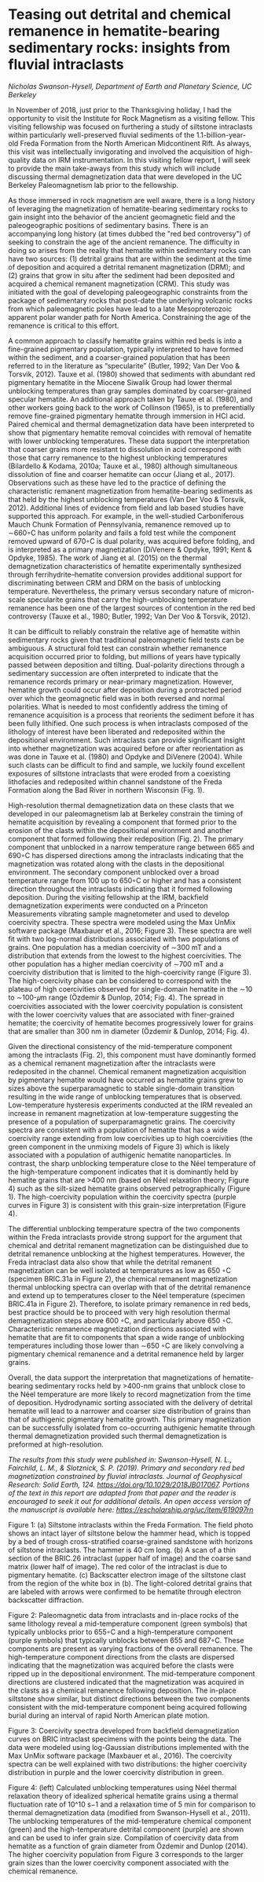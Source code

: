 # Teasing out detrital and chemical remanence in hematite-bearing sedimentary rocks: insights from fluvial intraclasts

*Nicholas Swanson-Hysell, Department of Earth and Planetary Science, UC Berkeley*

In November of 2018, just prior to the Thanksgiving holiday, I had the opportunity to visit the Institute for Rock Magnetism as a visiting fellow. This visiting fellowship was focused on furthering a study of siltstone intraclasts within particularly well-preserved fluvial sediments of the 1.1-billion-year-old Freda Formation from the North American Midcontinent Rift. As always, this visit was intellectually invigorating and involved the acquisition of high-quality data on IRM instrumentation. In this visiting fellow report, I will seek to provide the main take-aways from this study which will include discussing thermal demagnetization data that were developed in the UC Berkeley Paleomagnetism lab prior to the fellowship.

As those immersed in rock magnetism are well aware, there is a long history of leveraging the magnetization of hematite-bearing sedimentary rocks to gain insight into the behavior of the ancient geomagnetic field and the paleogeographic positions of sedimentary basins. There is an accompanying long history (at times dubbed the "red bed controversy") of seeking to constrain the age of the ancient remanence. The difficulty in doing so arises from the reality that hematite within sedimentary rocks can have two sources: (1) detrital grains that are within the sediment at the time of deposition and acquired a detrital remanent magnetization (DRM); and (2) grains that grow in situ after the sediment had been deposited and acquired a chemical remanent magnetization (CRM). This study was initiated with the goal of developing paleogeographic constraints from the package of sedimentary rocks that post-date the underlying volcanic rocks from which paleomagnetic poles have lead to a late Mesoproterozoic apparent polar wander path for North America. Constraining the age of the remanence is critical to this effort.

A common approach to classify hematite grains within red beds is into a fine-grained pigmentary population, typically interpreted to have formed within the sediment, and a coarser-grained population that has been referred to in the literature as “specularite” (Butler, 1992; Van Der Voo & Torsvik, 2012). Tauxe et al. (1980) showed that sediments with abundant red pigmentary hematite in the Miocene Siwalik Group had lower thermal unblocking temperatures than gray samples dominated by coarser-grained specular hematite. An additional approach taken by Tauxe et al. (1980), and other workers going back to the work of Collinson (1965), is to preferentially remove fine-grained pigmentary hematite through immersion in HCl acid. Paired chemical and thermal demagnetization data have been interpreted to show that pigmentary hematite removal coincides with removal of hematite with lower unblocking temperatures. These data support the interpretation that coarser grains more resistant to dissolution in acid correspond with those that carry remanence to the highest unblocking temperatures (Bilardello & Kodama, 2010a; Tauxe et al., 1980) although simultaneous dissolution of fine and coarser hematite can occur (Jiang et al., 2017). Observations such as these have led to the practice of defining the characteristic remanent magnetization from hematite-bearing sediments as that held by the highest unblocking temperatures (Van Der Voo & Torsvik, 2012). Additional lines of evidence from field and lab based studies have supported this approach. For example, in the well-studied Carboniferous Mauch Chunk Formation of Pennsylvania, remanence removed up to ∼660◦C has uniform polarity and fails a fold test while the component removed upward of 670◦C is dual polarity, was acquired before folding, and is interpreted as a primary magnetization (DiVenere & Opdyke, 1991; Kent & Opdyke, 1985). The work of Jiang et al. (2015) on the thermal demagnetization characteristics of hematite experimentally synthesized through ferrihydrite–hematite conversion provides additional support for discriminating between CRM and DRM on the basis of unblocking temperature. Nevertheless, the primary versus secondary nature of micron-scale specularite grains that carry the high-unblocking temperature remanence has been one of the largest sources of contention in the red bed controversy (Tauxe et al., 1980; Butler, 1992; Van Der Voo & Torsvik, 2012).

It can be difficult to reliably constrain the relative age of hematite within sedimentary rocks given that traditional paleomagnetic field tests can be ambiguous. A structural fold test can constrain whether remanence acquisition occurred prior to folding, but millions of years have typically passed between deposition and tilting. Dual-polarity directions through a sedimentary succession are often interpreted to indicate that the remanence records primary or near-primary magnetization. However, hematite growth could occur after deposition during a protracted period over which the geomagnetic field was in both reversed and normal polarities. What is needed to most confidently address the timing of remanence acquisition is a process that reorients the sediment before it has been fully lithified. One such process is when intraclasts composed of the lithology of interest have been liberated and redeposited within the depositional environment. Such intraclasts can provide significant insight into whether magnetization was acquired before or after reorientation as was done in Tauxe et al. (1980) and Opdyke and DiVenere (2004). While such clasts can be difficult to find and sample, we luckily found excellent exposures of siltstone intraclasts that were eroded from a coexisting lithofacies and redeposited within channel sandstone of the Freda Formation along the Bad River in northern Wisconsin (Fig. 1).

High-resolution thermal demagnetization data on these clasts that we developed in our paleomagnetism lab at Berkeley constrain the timing of hematite acquisition by revealing a component that formed prior to the erosion of the clasts within the depositional environment and another component that formed following their redeposition (Fig. 2). The primary component that unblocked in a narrow temperature range between 665 and 690◦C has dispersed directions among the intraclasts indicating that the magnetization was rotated along with the clasts in the depositional environment. The secondary component unblocked over a broad temperature range from 100 up to 650◦C or higher and has a consistent direction throughout the intraclasts indicating that it formed following deposition. During the visiting fellowship at the IRM, backfield demagnetization experiments were conducted on a Princeton Measurements vibrating sample magnetometer and used to develop coercivity spectra. These spectra were  modeled using the Max UnMix software package (Maxbauer et al., 2016; Figure 3). These spectra are well fit with two log-normal distributions associated with two populations of grains. One population has a median coercivity of ∼300 mT and a distribution that extends from the lowest to the highest coercivities. The other population has a higher median coercivity of ∼700 mT and a coercivity distribution that is limited to the high-coercivity range (Figure 3). The high-coercivity phase can be considered to correspond with the plateau of high coercivities observed for single-domain hematite in the ∼10 to ∼100-𝜇m range (Özdemir & Dunlop, 2014; Fig. 4). The spread in coercivities associated with the lower coercivity population is consistent with the lower coercivity values that are associated with finer-grained hematite; the coercivity of hematite becomes progressively lower for grains that are smaller than 300 nm in diameter (Özdemir & Dunlop, 2014; Fig. 4).

Given the directional consistency of the mid-temperature component among the intraclasts (Fig. 2), this component must have dominantly formed as a chemical remanent magnetization after the intraclasts were redeposited in the channel. Chemical remanent magnetization acquisition by pigmentary hematite would have occurred as hematite grains grew to sizes above the superparamagnetic to stable single-domain transition resulting in the wide range of unblocking temperatures that is observed. Low-temperature hysteresis experiments conducted at the IRM revealed an increase in remanent magnetization at low-temperature suggesting the presence of a population of superparamagnetic grains. The coercivity spectra are consistent with a population of hematite that has a wide coercivity range extending from low coercivities up to high coercivities (the green component in the unmixing models of Figure 3) which is likely associated with a population of authigenic hematite nanoparticles. In contrast, the sharp unblocking temperature close to the Néel temperature of the high-temperature component indicates that it is dominantly held by hematite grains that are >400 nm (based on Néel relaxation theory; Figure 4) such as the silt-sized hematite grains observed petrographically (Figure 1). The high-coercivity population within the coercivity spectra (purple curves in Figure 3) is consistent with this grain-size interpretation (Figure 4).

The differential unblocking temperature spectra of the two components within the Freda intraclasts provide strong support for the argument that chemical and detrital remanent magnetization can be distinguished due to detrital remanence unblocking at the highest temperatures. However, the Freda intraclast data also show that while the detrital remanent magnetization can be well isolated at temperatures as low as 650 ◦C (specimen BRIC.31a in Figure 2), the chemical remanent magnetization thermal unblocking spectra can overlap with that of the detrital remanence and extend up to temperatures closer to the Néel temperature (specimen BRIC.41a in Figure 2). Therefore, to isolate primary remanence in red beds, best practice should be to proceed with very high resolution thermal demagnetization steps above 600 ◦C, and particularly above 650 ◦C. Characteristic remanence magnetization directions associated with hematite that are fit to components that span a wide range of unblocking temperatures including those lower than ∼650 ◦C are likely convolving a pigmentary chemical remanence and a detrital remanence held by larger grains.

Overall, the data support the interpretation that magnetizations of hematite-bearing sedimentary rocks held by >400-nm grains that unblock close to the Néel temperature are more likely to record magnetization from the time of deposition. Hydrodynamic sorting associated with the delivery of detrital hematite will lead to a narrower and coarser size distribution of grains than that of authigenic pigmentary hematite growth. This primary magnetization can be successfully isolated from co-occurring authigenic hematite through thermal demagnetization provided such thermal demagnetization is preformed at high-resolution.

*The results from this study were published in: Swanson-Hysell, N. L., Fairchild, L. M., & Slotznick, S. P. (2019). Primary and secondary red bed magnetization constrained by fluvial intraclasts. Journal of Geophysical Research: Solid Earth, 124. https://doi.org/10.1029/2018JB017067. Portions of the text in this report are adapted from that paper and the reader is encouraged to seek it out for additional details. An open access version of the manuscript is available here: https://escholarship.org/uc/item/619097rn*

Figure 1: (a) Siltstone intraclasts within the Freda Formation. The field photo shows an intact layer of siltstone below
the hammer head, which is topped by a bed of trough cross-stratified coarse-grained sandstone with horizons of
siltstone intraclasts. The hammer is 40 cm long. (b) A scan of a thin section of the BRIC.26 intraclast (upper half of image) and the coarse sand matrix (lower half of image). The red color of the intraclast is due to pigmentary hematite. (c) Backscatter electron image of the siltstone clast from the region of the white box in (b). The light-colored detrital grains that are labeled with arrows were confirmed to be hematite through electron backscatter diffraction.

Figure 2: Paleomagnetic data from intraclasts and in-place rocks of the same lithology reveal a mid-temperature component (green symbols) that typically unblocks prior to 655◦C and a high-temperature component (purple symbols) that typically unblocks between 655 and 687◦C. These components are present as varying fractions of the overall remanence. The high-temperature component directions from the clasts are dispersed indicating that the magnetization was acquired before the clasts were ripped up in the depositional environment. The mid-temperature component directions are clustered indicated that the magnetization was acquired in the clasts as a chemical remanence following deposition. The in-place siltstone show similar, but distinct directions between the two components consistent with the mid-temperature component being acquired following burial during an interval of rapid North American plate motion.

Figure 3: Coercivity spectra developed from backfield demagnetization curves on BRIC intraclast specimens with the points being the data. The data were modeled using log-Gaussian distributions implemented with the Max UnMix software package (Maxbauer et al., 2016). The coercivity spectra can be well explained with two distributions: the higher coercivity distribution in purple and the lower coercivity distribution in green.

Figure 4: (left) Calculated unblocking temperatures using Néel thermal relaxation theory of idealized spherical hematite grains using a thermal fluctuation rate of 10^10 s−1 and a relaxation time of 5 min for comparison to thermal demagnetization data (modified from Swanson-Hysell et al., 2011). The unblocking temperatures of the mid-temperature chemical component (green) and the high-temperature detrital component (purple) are shown and can be used to infer grain size. Compilation of coercivity data from hematite as a function of grain diameter from Özdemir and Dunlop (2014). The higher coercivity population from Figure 3 corresponds to the larger grain sizes than the lower coercivity component associated with the chemical remanence.
